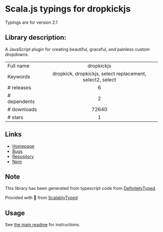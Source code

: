 
# Scala.js typings for dropkickjs

Typings are for version 2.1

## Library description:
A JavaScript plugin for creating beautiful, graceful, and painless custom dropdowns.

|                    |                 |
| ------------------ | :-------------: |
| Full name          | dropkickjs |
| Keywords           | dropkick, dropkickjs, select replacement, select2, select |
| # releases         | 6 |
| # dependents       | 2 |
| # downloads        | 72640 |
| # stars            | 1 |

## Links
- [Homepage](https://github.com/robdel12/DropKick#readme)
- [Bugs](http://github.com/robdel12/DropKick/issues)
- [Repository](https://github.com/robdel12/DropKick)
- [Npm](https://www.npmjs.com/package/dropkickjs)
    


## Note
This library has been generated from typescript code from [DefinitelyTyped](https://definitelytyped.org).

Provided with :purple_heart: from [ScalablyTyped](https://github.com/oyvindberg/ScalablyTyped)

## Usage
See [the main readme](../../readme.md) for instructions.


